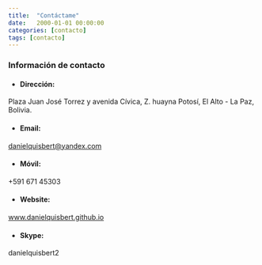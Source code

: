 ```yaml
---
title:  "Contáctame"
date:   2000-01-01 00:00:00
categories: [contacto]
tags: [contacto]
---
```


### Información de contacto


- #### **Dirección:** 
Plaza Juan José Torrez y avenida Cívica, Z. huayna Potosí, El Alto - La Paz, Bolivia.

- #### **Email:** 
danielquisbert@yandex.com

- #### **Móvil:** 
+591 671 45303

- #### **Website:** 
www.danielquisbert.github.io

- #### **Skype:** 
danielquisbert2


